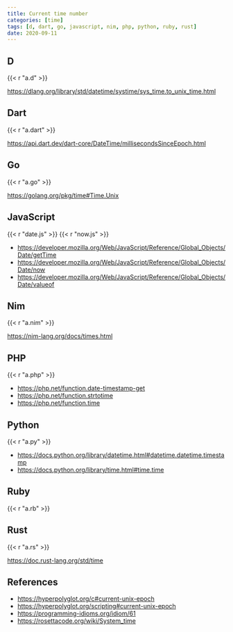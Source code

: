 ```yaml
---
title: Current time number
categories: [time]
tags: [d, dart, go, javascript, nim, php, python, ruby, rust]
date: 2020-09-11
---
```


## D

{{< r "a.d" >}}

<https://dlang.org/library/std/datetime/systime/sys_time.to_unix_time.html>

## Dart

{{< r "a.dart" >}}

<https://api.dart.dev/dart-core/DateTime/millisecondsSinceEpoch.html>

## Go

{{< r "a.go" >}}

<https://golang.org/pkg/time#Time.Unix>

## JavaScript

{{< r "date.js" >}}
{{< r "now.js" >}}

- <https://developer.mozilla.org/Web/JavaScript/Reference/Global_Objects/Date/getTime>
- <https://developer.mozilla.org/Web/JavaScript/Reference/Global_Objects/Date/now>
- <https://developer.mozilla.org/Web/JavaScript/Reference/Global_Objects/Date/valueof>

## Nim

{{< r "a.nim" >}}

<https://nim-lang.org/docs/times.html>

## PHP

{{< r "a.php" >}}

- <https://php.net/function.date-timestamp-get>
- <https://php.net/function.strtotime>
- <https://php.net/function.time>

## Python

{{< r "a.py" >}}

- <https://docs.python.org/library/datetime.html#datetime.datetime.timestamp>
- <https://docs.python.org/library/time.html#time.time>

## Ruby

{{< r "a.rb" >}}

## Rust

{{< r "a.rs" >}}

<https://doc.rust-lang.org/std/time>

## References

- <https://hyperpolyglot.org/c#current-unix-epoch>
- <https://hyperpolyglot.org/scripting#current-unix-epoch>
- <https://programming-idioms.org/idiom/61>
- <https://rosettacode.org/wiki/System_time>
